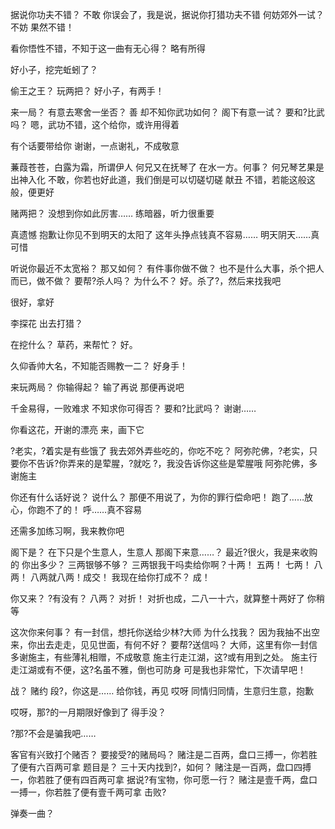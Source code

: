 据说你功夫不错？
不敢
你误会了，我是说，据说你打猎功夫不错
何妨郊外一试？
不妨
果然不错！

看你悟性不错，不知于这一曲有无心得？
略有所得

好小子，挖完蚯蚓了？

偷王之王？
玩两把？
好小子，有两手！

来一局？
有意去寒舍一坐否？
善
却不知你武功如何？
阁下有意一试？
要和?比武吗？
嗯，武功不错，这个给你，或许用得着

有个话要带给你
谢谢，一点谢礼，不成敬意

蒹葭苍苍，白露为霜，所谓伊人
何兄又在抚琴了
在水一方。何事？
何兄琴艺果是出神入化
不敢，你若也好此道，我们倒是可以切磋切磋
献丑
不错，若能这般这般，便更好

赌两把？
没想到你如此厉害……
练暗器，听力很重要

真遗憾
抱歉让你见不到明天的太阳了
这年头挣点钱真不容易……
明天阴天……真可惜

听说你最近不太宽裕？
那又如何？
有件事你做不做？
也不是什么大事，杀个把人而已，做不做？
要帮?杀人吗？
为什么不？
好。杀了?，然后来找我吧

很好，拿好

李探花
出去打猎？

在挖什么？
草药，来帮忙？
好。

久仰香帅大名，不知能否赐教一二？
好身手！

来玩两局？
你输得起？
输了再说
那便再说吧

千金易得，一败难求
不知求你可得否？
要和?比武吗？
谢谢……

你看这花，开谢的漂亮
来，画下它

?老实，?着实是有些饿了
我去郊外弄些吃的，你吃不吃？
阿弥陀佛，?老实，只要你不告诉?你弄来的是荤腥，?就吃
?，我没告诉你这些是荤腥哦
阿弥陀佛，多谢施主

你还有什么话好说？
说什么？
那便不用说了，为你的罪行偿命吧！
跑了……放心，你跑不了的！
呼……真不容易

还需多加练习啊，我来教你吧

阁下是？
在下只是个生意人，生意人
那阁下来意……？
最近?很火，我是来收购的
你出多少？
三两银够不够？
三两银我干吗卖给你啊？十两！
五两！
七两！
八两！
八两就八两！成交！
我现在给你打成不？
成！

你又来？
?有没有？
八两？
对折！
对折也成，二八一十六，就算整十两好了
你稍等

这次你来何事？
有一封信，想托你送给少林?大师
为什么找我？
因为我抽不出空来，你出去走走，见见世面，有何不好？
要帮?送信吗？
大师，这里有你一封信
多谢施主，有些薄礼相赠，不成敬意
施主行走江湖，这?或有用到之处。
施主行走江湖或有不便，这?名虽不雅，倒也可防身
可是我也非常忙，下次请早吧！

战？
赌约
段?，你这是……
给你钱，再见
哎呀
同情归同情，生意归生意，抱歉

哎呀，那?的一月期限好像到了
得手没？

?那?不会是骗我吧……

客官有兴致打个赌否？
要接受?的赌局吗？
赌注是二百两，盘口三搏一，你若胜了便有六百两可拿
题目是？
三十天内找到?，如何？
赌注是一百两，盘口四搏一，你若胜了便有四百两可拿
据说?有宝物，你可愿一行？
赌注是壹千两，盘口一搏一，你若胜了便有壹千两可拿
击败?

弹奏一曲？
